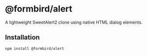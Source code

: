 # @formbird/alert

A lightweight SweetAlert2 clone using native HTML dialog elements.

## Installation

```bash
npm install @formbird/alert